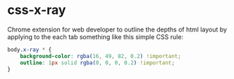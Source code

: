 # css-x-ray
Chrome extension for web developer to outline the depths of html layout by applying to the each tab something like this simple CSS rule:

```CSS
body.x-ray * {
    background-color: rgba(16, 49, 82, 0.2) !important;
    outline: 1px solid rgba(0, 0, 0, 0.2) !important;
}
```
